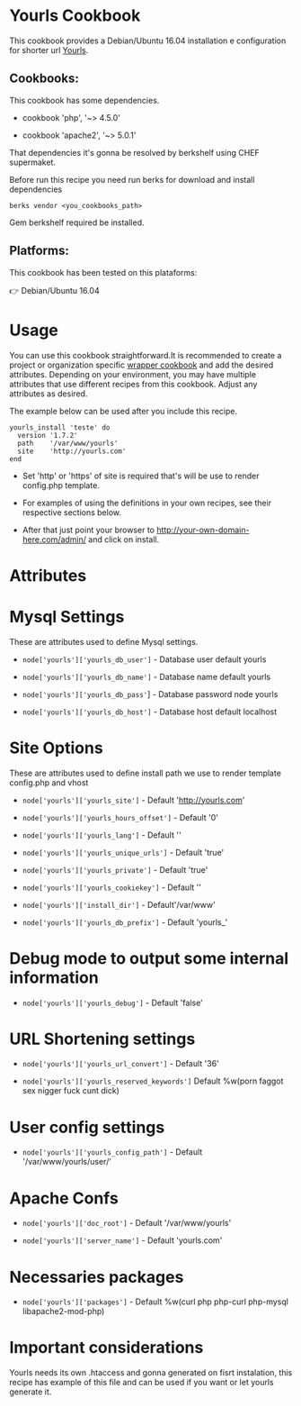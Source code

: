 # Yourls Cookbook

This cookbook provides a Debian/Ubuntu 16.04 installation e configuration for shorter url [Yourls](http://yourls.org/#Install).

## Cookbooks:

This cookbook has some dependencies.

 - cookbook 'php', '~> 4.5.0'

 - cookbook 'apache2', '~> 5.0.1'

That dependencies it's gonna be resolved by berkshelf using CHEF supermaket.

Before run this recipe you need run berks for download and install dependencies

```
berks vendor <you_cookbooks_path>
```
 
Gem berkshelf required be installed.

## Platforms:

This cookbook has been tested on this plataforms:

:point_right: Debian/Ubuntu 16.04

# Usage

You can use this cookbook straightforward.It is recommended to create a project or organization specific [wrapper cookbook](https://www.chef.io/blog/2013/12/03/doing-wrapper-cookbooks-right/) and add the desired attributes. Depending on your environment, you may have multiple attributes that use different recipes from this cookbook. Adjust any attributes as desired.

The example below can be used after you include this recipe.

```
yourls_install 'teste' do
  version '1.7.2'
  path    '/var/www/yourls'
  site    'http://yourls.com'
end
```

 - Set 'http' or 'https' of site is required that's will be use to render config.php template.

 - For examples of using the definitions in your own recipes, see their respective sections below.

 - After that just point your browser to http://your-own-domain-here.com/admin/ and click on install.

# Attributes

# Mysql Settings

These are attributes used to define Mysql settings.

- `node['yourls']['yourls_db_user']` - Database user default yourls

- `node['yourls']['yourls_db_name']` - Database name default yourls

- `node['yourls']['yourls_db_pass'`] - Database password node yourls

- `node['yourls']['yourls_db_host']` - Database host default localhost

# Site Options

These are attributes used to define install path we use to render template config.php and vhost

- `node['yourls']['yourls_site']`  - Default 'http://yourls.com'

- `node['yourls']['yourls_hours_offset']` - Default '0'

- `node['yourls']['yourls_lang']` - Default ''

- `node['yourls']['yourls_unique_urls']` - Default 'true'

- `node['yourls']['yourls_private']` - Default 'true'

- `node['yourls']['yourls_cookiekey']` - Default ''

- `node['yourls']['install_dir']` - Default'/var/www'

- `node['yourls']['yourls_db_prefix']` - Default  'yourls_'

# Debug mode to output some internal information
- `node['yourls']['yourls_debug']` - Default 'false'

# URL Shortening settings
- `node['yourls']['yourls_url_convert']` - Default '36'

- `node['yourls']['yourls_reserved_keywords']` Default %w(porn faggot sex nigger fuck cunt dick)

# User config settings
- `node['yourls']['yourls_config_path']` - Default '/var/www/yourls/user/'

# Apache Confs
- `node['yourls']['doc_root']` - Default '/var/www/yourls'

- `node['yourls']['server_name']` - Default 'yourls.com'

# Necessaries packages

- `node['yourls']['packages']` - Default %w(curl php php-curl php-mysql libapache2-mod-php)


# Important considerations

Yourls needs its own .htaccess and gonna generated on fisrt instalation, this recipe has example of this file and can be used if you want or let yourls generate it.